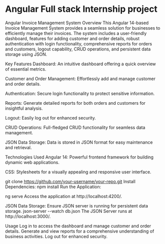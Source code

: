 # Angular Full stack Internship project


Angular Invoice Management System
Overview
This Angular 14-based Invoice Management System provides a seamless solution for businesses to efficiently manage their invoices. The system includes a user-friendly dashboard, features for adding customer and order details, robust authentication with login functionality, comprehensive reports for orders and customers, logout capability, CRUD operations, and persistent data storage using JSON.

Key Features
Dashboard: An intuitive dashboard offering a quick overview of essential metrics.

Customer and Order Management: Effortlessly add and manage customer and order details.

Authentication: Secure login functionality to protect sensitive information.

Reports: Generate detailed reports for both orders and customers for insightful analysis.

Logout: Easily log out for enhanced security.

CRUD Operations: Full-fledged CRUD functionality for seamless data management.

JSON Data Storage: Data is stored in JSON format for easy maintenance and retrieval.

Technologies Used
Angular 14: Powerful frontend framework for building dynamic web applications.

CSS: Stylesheets for a visually appealing and responsive user interface.



git clone https://github.com/your-username/your-repo.git
Install Dependencies:
npm install
Run the Application:

ng serve
Access the application at http://localhost:4200/.

JSON Data Storage:
Ensure JSON server is running for persistent data storage.
json-server --watch db.json
The JSON Server runs at http://localhost:3000/.

Usage
Log in to access the dashboard and manage customer and order details.
Generate and view reports for a comprehensive understanding of business activities.
Log out for enhanced security.
